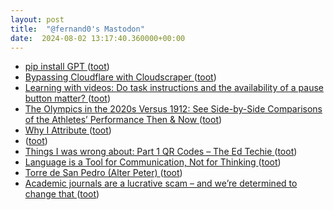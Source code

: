```yaml
---
layout: post
title:  "@fernand0's Mastodon"
date:  2024-08-02 13:17:40.360000+00:00
---
```

*  [pip install GPT ](https://simonwillison.net/2024/Jul/21/pip-install-gpt/#atom-everythin) ([toot](https://mastodon.social/@fernand0/112892619021278171))
*  [Bypassing Cloudflare with Cloudscraper ](https://datawookie.dev/blog/2024/07/bypassing-cloudflare-with-cloudscraper) ([toot](https://mastodon.social/@fernand0/112892434699214913))
*  [Learning with videos: Do task instructions and the availability of a pause button matter?   ](https://onlinelibrary.wiley.com/doi/10.1111/jcal.13044?af=R) ([toot](https://mastodon.social/@fernand0/112892264495025705))
*  [The Olympics in the 2020s Versus 1912: See Side-by-Side Comparisons of the Athletes’ Performance Then & Now ](https://www.openculture.com/2024/08/the-olympics-in-the-2020s-versus-in-1912.htm) ([toot](https://mastodon.social/@fernand0/112891871942218133))
*  [Why I Attribute ](https://halfanhour.blogspot.com/2024/07/why-i-attribute.htm) ([toot](https://mastodon.social/@fernand0/112891546991219849))
*  [ ](https://mastodon.social/users/fernand0/statuses/112891231837402645/activity) ([toot](https://mastodon.social/users/fernand0/statuses/112891231837402645/activity))
*  [Things I was wrong about: Part 1 QR Codes – The Ed Techie ](https://blog.edtechie.net/edtech/things-i-was-wrong-about-part-1-qr-codes) ([toot](https://mastodon.social/@fernand0/112891197372148952))
*  [Language is a Tool for Communication, Not for Thinking   ](https://blog.irvingwb.com/blog/2024/07/beyond-llms-advancing-the-landscape-of-complex-reasoning.html) ([toot](https://mastodon.social/@fernand0/112890630846147061))
*  [Torre de San Pedro (Alter Peter) ](https://www.flickr.com/photos/fernand0/53860747689) ([toot](https://mastodon.social/@fernand0/112889811868797529))
*  [Academic journals are a lucrative scam – and we’re determined to change that ](https://www.theguardian.com/commentisfree/article/2024/jul/16/academic-journal-publishers-universities-price-subscription) ([toot](https://mastodon.social/@fernand0/112889742470259306))
